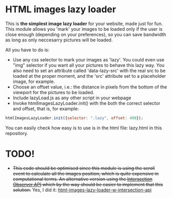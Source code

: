 # HTML images lazy loader

This is **the simplest image lazy loader** for your website, made just for fun. This module allows you 'mark' your images to be loaded only if the user is close enough (depending on your preferences), so you can save bandwidth as long as only neccesarry pictures will be loaded.

All you have to do is:
   - Use any css selector to mark your images as 'lazy'. You could even use "img" selector if you want all your pictures to behave this lazy way. You also need to set an attribute called 'data-lazy-src' with the real src to be loaded at the proper moment, and the 'src' attribute set to a placeholder image, for example.
  - Choose an offset value, i.e.: the distance in pixels from the bottom of the viewport for the pictures to be loaded.
  - Include lazyLoad.js as any other script in your webpage
  - Invoke htmlImagesLazyLoader.init() with the both the correct selector and offset, that is, for example:

```js
htmlImagesLazyLoader.init({selector: ".lazy", offset: 400});
```

You can easily check how easy is to use is in the html file: lazy.html in this repository.

# TODO!

* ~~This code should be optimised since this module is using the scroll event to calculate all the images position, which is quite expensive in computational terms. An alternative version using the [Intersection Observer API](https://developer.mozilla.org/en-US/docs/Web/API/Intersection_Observer_API) which by the way should be easier to implement that this solution.~~ Yes, I did it: [html-images-lazy-loader-w-intersection-api](https://github.com/jgdonas/html-images-lazy-loader-w-intersection-api)
